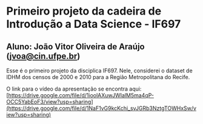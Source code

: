 # Primeiro projeto da cadeira de Introdução a Data Science - IF697
## Aluno: João Vitor Oliveira de Araújo (jvoa@cin.ufpe.br)

Esse é o primeiro projeto da disciplica IF697.
Nele, considerei o dataset de IDHM dos censos de 2000 e 2010 para a Região Metropolitana do Recife.

O link para o vídeo da apresentação se encontra aqui: [https://drive.google.com/file/d/1ioolAXuwJWIalM5ma4qP-OCC5YabEoF3/view?usp=sharing](https://drive.google.com/file/d/1NaF1vG9kcKchi_svJGRb3NztgTOWHxSw/view?usp=sharing)
